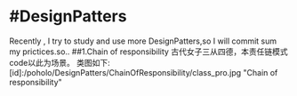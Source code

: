 #DesignPatters
=============
Recently , I try to study and use more DesignPatters,so I will commit sum my prictices.so..
##1.Chain of responsibility
古代女子三从四德，本责任链模式code以此为场景。
类图如下:
[id]:/poholo/DesignPatters/ChainOfResponsibility/class_pro.jpg "Chain of responsibility"
